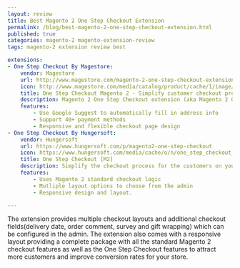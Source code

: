 ```yaml
---
layout: review
title: Best Magento 2 One Step Checkout Extension
permalink: /blog/best-magento-2-one-step-checkout-extension.html
published: true
categories: magento-2 magento-extension-review
tags: magento-2 extension review best

extensions:
- One Step Checkout By Magestore:
	vendor: Magestore
	url: http://www.magestore.com/magento-2-one-step-checkout-extension.html
	icon: http://www.magestore.com/media/catalog/product/cache/1/image/300x/9df78eab33525d08d6e5fb8d27136e95/o/s/osc2.jpg
	title: One Step Checkout Magento 2 - Simplify customer checkout process
	description: Magento 2 One Step Checkout extension (aka Magento 2 One Page Checkout) simplifies customers checkout process with all checkout steps appeared on a single page. Thus, customers can fill in information and modify any step without back and forth.
	features:
		- Use Google Suggest to automatically fill in address info
		- Support 40+ payment methods 
		- Responsive and flexible checkout page design
- One Step Checkout By Hungersoft:
	vendor: Hungersoft
	url: https://www.hungersoft.com/p/magento2-one-step-checkout
	icon: https://www.hungersoft.com/media/cache/o/n/one_step_checkout_600x600.png
	title: One Step Checkout [M2]
	description: Simplify the checkout process for the customers on your Magento 2 store with the One Step Checkout extension. This extension allows you to convert the standard checkout in your Magento 2 store with multiple steps into a single step checkout.
	features:
		- Uses Magento 2 standard checkout logic
		- Mutliple layout options to choose from the admin
		- Responsive design and layout.

---
```



The extension provides multiple checkout layouts and additional checkout fields(delivery date, order comment, survey and gift wrapping) which can be configured in the admin. The extension also comes with a responsive layout providing a complete package with all the standard Magento 2 checkout features as well as the One Step Checkout features to attract more customers and improve conversion rates for your store.

